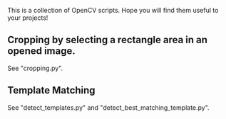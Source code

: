 This is a collection of OpenCV scripts. Hope you will find them useful to your projects!  

## Cropping by selecting a rectangle area in an opened image. 
See "cropping.py". 

## Template Matching
See "detect_templates.py" and "detect_best_matching_template.py". 




